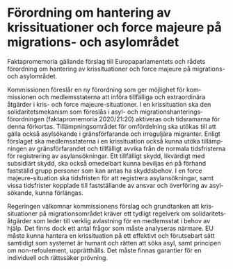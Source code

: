 # Förordning om hantering av krissituationer och force majeure på migrations- och asylområdet

Faktapromemoria gällande förslag till Europa­parla­mentets och rådets förord­ning om hantering av kris­situationer och force majeure på migrations- och asyl­området.

Kommissionen föreslår en ny förord­ning som ger möjlighet för kom­missionen och medlems­staterna att införa tillfälliga och extra­ordinära åtgärder i kris- och force majeure-situationer. I en kris­situation ska den solidaritets­mekanism som föreslås i asyl- och migrations­hanterings­förordningen (fakta­promemoria 2020/21:20) aktiveras och tids­ramarna för denna förkortas. Tillämp­nings­området för omför­delning ska utökas till att gälla också asyl­sökande i gräns­förfarande och irreguljära migranter. Enligt förslaget ska medlems­staterna i en kris­situation också kunna utöka tillämp­ningen av gräns­förfarandet och tillfälligt avvika från de normala tids­fristerna för regist­rering av asyl­ansök­ningar. Ett tillfälligt skydd, likvärdigt med subsidiärt skydd, ska också omedel­bart kunna beviljas en på förhand fastställd grupp personer som kan antas ha skyddsbehov. I en force majeure-situation ska tids­fristen för att registrera asyl­ansök­ningar, samt vissa tidsfrister kopplade till fast­ställande av ansvar och överföring av asyl­sökande, kunna förlängas.

Regeringen välkomnar kom­missionens förslag och grund­tanken att kris­situa­tioner på migrations­området kräver ett tydligt regelverk om solidaritets­åtgärder som leder till verklig avlastning för en medlems­stat i behov av hjälp. Det finns dock ett antal frågor som måste analy­seras närmare. EU måste kunna hantera en kris­situation på ett effektivt och förutse­bart sätt samtidigt som systemet är humant och rätten att söka asyl, samt principen om non-refoulement, upprätt­hålls. Det måste finnas garantier för en individuell och rätts­säker prövning.
